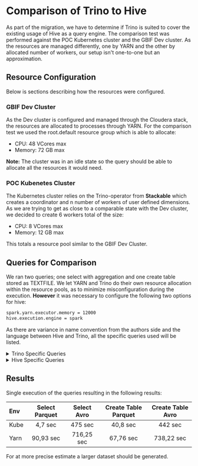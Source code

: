 # Comparison of Trino to Hive
As part of the migration, we have to determine if Trino is suited to cover the existing usage of Hive as a query engine. The comparison test was performed against the POC Kubernetes cluster and the GBIF Dev cluster. As the resources are managed differently, one by YARN and the other by allocated number of workers, our setup isn't one-to-one but an approximation.

## Resource Configuration
Below is sections describing how the resources were configured.

### GBIF Dev Cluster
As the Dev cluster is configured and managed through the Cloudera stack, the resources are allocated to processes through YARN. For the comparison test we used the root.default resource group which is able to allocate:
- CPU: 48 VCores max
- Memory: 72 GB max

**Note:** The cluster was in an idle state so the query should be able to allocate all the resources it would need.

### POC Kubenetes Cluster
The Kubernetes cluster relies on the Trino-operator from **Stackable** which creates a coordinator and n number of workers of user defined dimensions. As we are trying to get as close to a comparable state with the Dev cluster, we decided to create 6 workers total of the size:
- CPU: 8 VCores max
- Memory: 12 GB max

This totals a resource pool similar to the GBIF Dev Cluster.

## Queries for Comparison
We ran two queries; one select with aggregation and one create table stored as TEXTFILE. We let YARN and Trino do their own resource allocation within the resource pools, as to minimize misconfiguration during the execution. **However** it was necessary to configure the following two options for hive:
``` Bash
spark.yarn.executor.memory = 12000
hive.execution.engine = spark
```

As there are variance in name convention from the authors side and the language between Hive and Trino, all the specific queries used will be listed.

<details>

<summary>Trino Specific Queries</summary>

**Trino Select from Parquet data**
```SQL
SELECT v_countryCode, count(*) FROM occurrence_new WHERE v_basisofrecord='HumanObservation' GROUP BY v_countryCode;
```

**Trino Select from Avro data**
```SQL
SELECT v_countryCode, count(*) FROM occurrence WHERE v_basisofrecord='HumanObservation' GROUP BY v_countryCode;
```

**Trino Create Table based on Parquet data**
```SQL
Create TABLE birds_text_from_parquet WITH (format = 'TEXTFILE') AS (SELECT v_modified, v_publisher, v_basisofrecord, v_datasetname, v_collectioncode, v_catalognumber, v_countrycode, v_stateprovince, v_scientificname, v_family, v_subfamily FROM occurrence_new WHERE v_class = 'Aves');
```
**Trino Create Table based on Avro data**
``` SQL
Create TABLE birds_text_from_avro WITH (format = 'TEXTFILE') AS (SELECT v_modified, v_publisher, v_basisofrecord, v_datasetname, v_collectioncode, v_catalognumber, v_countrycode, v_stateprovince, v_scientificname, v_family, v_subfamily FROM occurrence WHERE v_class = 'Aves');
```
</details>

<details>
<summary>Hive Specific Queries</summary>

**Hive Select from Parquet data**
```SQL
SELECT v_countryCode, count(*) FROM occurrence_parquet_aln WHERE v_basisofrecord='HumanObservation' GROUP BY v_countryCode;
```

**Hive Select from Avro data**
```SQL
SELECT v_countryCode, count(*) FROM occurrence_aln WHERE v_basisofrecord='HumanObservation' GROUP BY v_countryCode;
```

**Hive Create Table based on Parquet data**
```SQL
CREATE TABLE birds_parque_aln STORED AS TEXTFILE AS SELECT v_modified, v_publisher, v_basisofrecord, v_datasetname, v_collectioncode, v_catalognumber, v_countrycode, v_stateprovince, v_scientificname, v_family, v_subfamily FROM occurrence_parquet_aln where v_class = 'Aves'
```
**Hive Create Table based on Parquet data**
``` SQL
CREATE TABLE birds_avro_aln STORED AS TEXTFILE AS SELECT v_modified, v_publisher, v_basisofrecord, v_datasetname, v_collectioncode, v_catalognumber, v_countrycode, v_stateprovince, v_scientificname, v_family, v_subfamily FROM occurrence_aln where v_class = 'Aves'
```
</details>

## Results
Single execution of the queries resulting in the following results:

| Env   | Select Parquet | Select Avro   | Create Table Parquet  | Create Table Avro |
| :---  | :---:          | :---:         | :---:                 | :---:             |
| Kube  | 4,7 sec        | 475 sec       | 40,8 sec              | 442 sec           |
| Yarn  | 90,93 sec      | 716,25 sec    | 67,76 sec             | 738,22 sec        |

For at more precise estimate a larger dataset should be generated.